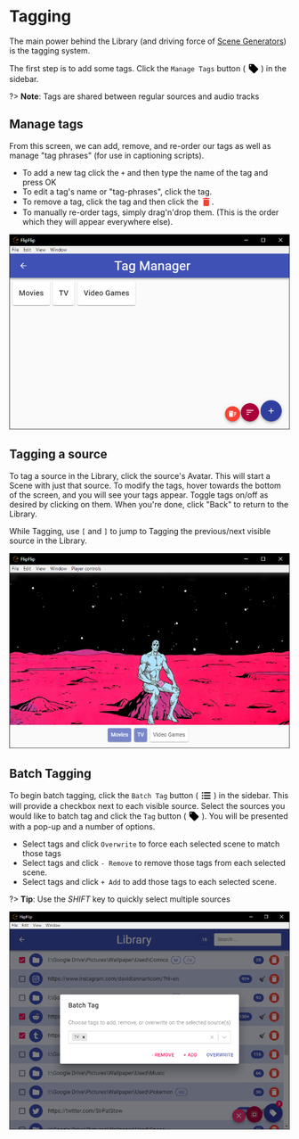 # Tagging
The main power behind the Library (and driving force of [Scene Generators](scene_generators.md)) is the tagging system.

The first step is to add some tags. Click the `Manage Tags` button ( <img style="vertical-align: -5px" 
src="doc_icons/tag.svg" alt="Manage Tags" width="20" height="20"> ) in the sidebar.

?> **Note**: Tags are shared between regular sources and audio tracks

## Manage tags
From this screen, we can add, remove, and re-order our tags as well as manage "tag phrases" (for use in captioning scripts).

* To add a new tag click the `+` and then type the name of the tag and press OK
* To edit a tag's name or "tag-phrases", click the tag.
* To remove a tag, click the tag and then click the <img style="vertical-align: -5px" src="doc_icons/delete.svg" alt="Remove" width="20" height="20">. 
* To manually re-order tags, simply drag'n'drop them. (This is the order which they will appear everywhere else).

![](doc_images/manage_tags.png)

## Tagging a source
To tag a source in the Library, click the source's Avatar. This will start a Scene with just that source. 
To modify the tags, hover towards the bottom of the screen, and you will see your tags appear. Toggle tags on/off as 
desired by clicking on them. When you're done, click "Back" to return to the Library.

While Tagging, use `[` and `]` to jump to Tagging the previous/next visible source in the Library. 

![](doc_images/tagging.png)

## Batch Tagging
To begin batch tagging, click the `Batch Tag` button ( <img style="vertical-align: -5px" 
src="doc_icons/batch.svg" alt="Batch Tag" width="20" height="20"> ) in the sidebar. This will provide a checkbox 
next to each visible source. Select the sources you would like to batch tag and click the `Tag` button 
( <img style="vertical-align: -5px" src="doc_icons/tag.svg" alt="Manage Tags" width="20" height="20"> ). You 
will be presented with a pop-up and a number of options.

* Select tags and click `Overwrite` to force each selected scene to match those tags
* Select tags and click `- Remove` to remove those tags from each selected scene.
* Select tags and click `+ Add` to add those tags to each selected scene.

?> **Tip**: Use the _SHIFT_ key to quickly select multiple sources

![](doc_images/library_batch.png)